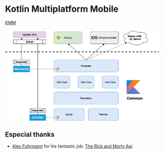 # Kotlin Multiplatform Mobile

[KMM]

![alt text](./kmm.png)

## Especial thanks

* [Alex Fuhrmann] for his fantastic job: [The Rick and Morty Api]


[KMM]: https://kotlinlang.org/lp/mobile/
[The Rick and Morty Api]: https://rickandmortyapi.com/
[Alex Fuhrmann]: https://axelfuhrmann.com/